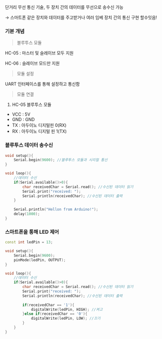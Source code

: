 단거리 무선 통신 기술, 두 장치 간의 데이터를 무선으로 송수신 가능

→ 스마트폰 같은 장치와 데이터를 주고받거나 여러 임베 장치 간의 통신 구현 할수잇음!

### 기본 개념

> 블루투스 모듈
> 

HC-05 : 마스터 및 슬레이브 모두 지원

HC-06 : 슬레이브 모드만 지원

> 모듈 설정
> 

UART 인터페이스를 통해 설정하고 통신함

> 모듈 연결
> 
1. HC-05 블루투스 모듈
- VCC : 5V
- GND : GND
- TX : 아두이노 디지털핀 0(RX)
- RX : 아두이노 디지털 핀 1(TX)

### 블루투스 데이터 송수신

```cpp
void setup(){
	Serial.begin(9600); //블루투스 모듈과 시리얼 통신
}

void loop(){
	//데이터 수신
	if(Serial.available()>0){
		char receivedChar = Serial.read(); //수신된 데이터 읽기
		Serial.print("received: ");
		Serial.println(receivedChar); //수신된 데이터 출력
	}
	
	Serial.println("Hellon from Arduino!");
	delay(1000);
}
```

### 스마트폰을 통해 LED 제어

```cpp
const int ledPin = 13;

void setup(){
	Serial.begin(9600);
	pinMode(ledPin, OUTPUT);
}

void loop(){
	//데이터 수신
	if(Serial.available()>0){
		char receivedChar = Serial.read(); //수신된 데이터 읽기
		Serial.print("received: ");
		Serial.println(receivedChar); //수신된 데이터 출력
		
		if(receivedChar == '1'){
			digitalWrite(ledPin, HIGH); //켜고
		}else if(receivedChar == '0'){
			digitalWrite(ledPin, LOW); //끄기
		}
	}
}
```
